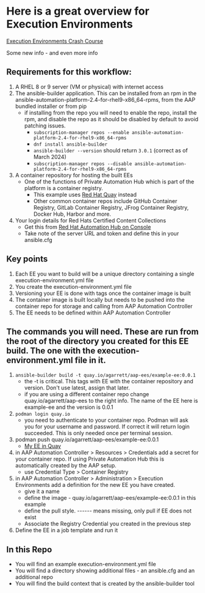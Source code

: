 # Here is a great overview for Execution Environments
[Execution Environments Crash Course](https://docs.autodotes.com/EE%20Crash%20Course/01_overview/)

Some new info - and even more info

## Requirements for this workflow:
1) A RHEL 8 or 9 server (VM or physical) with internet access
2) The ansible-builder application. This can be installed from an rpm in the ansible-automation-platform-2.4-for-rhel9-x86_64-rpms, from the AAP bundled installer or from pip
    * if installing from the repo you will need to enable the repo, install the rpm, and disable the repo as it should be disabled by default to avoid patching issues.
      * ```subscription-manager repos --enable ansible-automation-platform-2.4-for-rhel9-x86_64-rpms```
      * ```dnf install ansible-builder```
      * ```ansible-builder --version``` should return ```3.0.1``` (correct as of March 2024)
      * ```subscription-manager repos --disable ansible-automation-platform-2.4-for-rhel9-x86_64-rpms```
3) A container repository for hosting the built EEs
    * One of the functions of Private Automation Hub which is part of the platform is a container registry.
      * This example uses [Red Hat Quay](https://quay.io/) instead
      * Other common container repos include GitHub Container Registry, GitLab Container Registry, JFrog Container Registry, Docker Hub, Harbor and more.
5) Your login details for Red Hats Certified Content Collections
    * Get this from [Red Hat Automation Hub on Console](https://console.redhat.com/ansible/automation-hub/token)
    * Take note of the server URL and token and define this in your ansible.cfg

## Key points
1) Each EE you want to build will be a unique directory containing a single execution-environment.yml file
2) You create the execution-environment.yml file
3) Versioning your EE is done with tags once the container image is built
4) The container image is built locally but needs to be pushed into the container repo for storage and calling from AAP Automation Controller
5) The EE needs to be defined within AAP Automation Controller

## The commands you will need. These are run from the root of the directory you created for this EE build. The one with the execution-environment.yml file in it.
1) ```ansible-builder build -t quay.io/agarrett/aap-ees/example-ee:0.0.1```
    * the -t is critical. This tags with EE with the container repository and version. Don't use latest, assign that later.
    * if you are using a different container repo change quay.io/agarrett/aap-ees to the right info. The name of the EE here is example-ee and the version is 0.0.1
2) ```podman login quay.io```
    * you need to authenticate to your container repo. Podman will ask you for your username and password. If correct it will return login succeeded. This is only needed once per terminal session.
3) podman push quay.io/agarrett/aap-ees/example-ee:0.0.1
    * [My EE in Quay](https://quay.io/repository/agarrett/aap-ees/example-ee?tab=tags)
4) in AAP Automation Controller > Resources > Credentials add a secret for your container repo. If using Private Automation Hub this is automatically created by the AAP setup.
    * use Credential Type > Container Registry
4) in AAP Automation Controller > Administration > Execution Environments add a definition for the new EE you have created.
    * give it a name
    * define the image - quay.io/agarrett/aap-ees/example-ee:0.0.1 in this example
    * define the pull style. ------ means missing, only pull if EE does not exist
    * Associate the Registry Credential you created in the previous step
5) Define the EE in a job template and run it

## In this Repo
  * You will find an example execution-environment.yml file
  * You will find a directory showing additional files - an ansible.cfg and an additional repo
  * You will find the build context that is created by the ansible-builder tool
